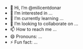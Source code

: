 - 👋 Hi, I’m @milicentdonar
- 👀 I’m interested in ...
- 🌱 I’m currently learning ...
- 💞️ I’m looking to collaborate on ...
- 📫 How to reach me ...
- 😄 Pronouns: ...
- ⚡ Fun fact: ...

<!---
milicentdonar/milicentdonar is a ✨ special ✨ repository because its `README.md` (this file) appears on your GitHub profile.
You can click the Preview link to take a look at your changes.
--->

